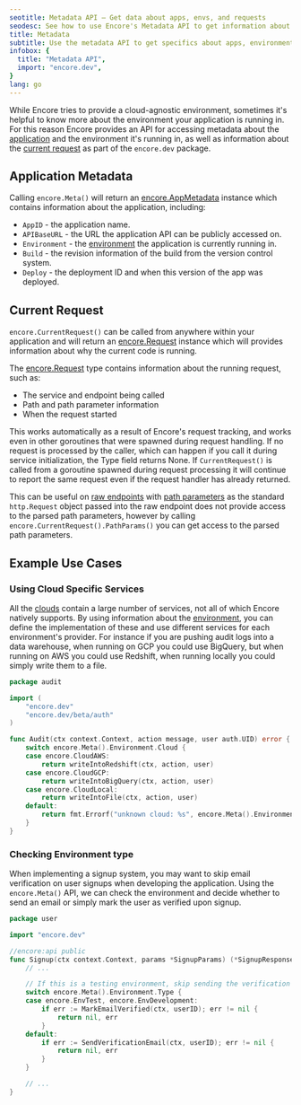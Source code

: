 ```yaml
---
seotitle: Metadata API – Get data about apps, envs, and requests
seodesc: See how to use Encore's Metadata API to get information about specific apps, environments, and requests.
title: Metadata
subtitle: Use the metadata API to get specifics about apps, environments, and requests
infobox: {
  title: "Metadata API",
  import: "encore.dev",
}
lang: go
---
```


While Encore tries to provide a cloud-agnostic environment, sometimes it's helpful to know more about the environment
your application is running in. For this reason Encore provides an API for accessing metadata about the
[application](#application-metadata) and the environment it's running in, as well as information about the
[current request](#current-request) as part of the `encore.dev` package.

## Application Metadata

Calling `encore.Meta()` will return an [encore.AppMetadata](https://pkg.go.dev/encore.dev/#AppMetadata) instance which
contains information about the application, including:

 - `AppID` - the application name.
 - `APIBaseURL` - the URL the application API can be publicly accessed on.
 - `Environment` - the [environment](/docs/deploy/environments) the application is currently running in.
 - `Build` - the revision information of the build from the version control system.
 - `Deploy` - the deployment ID and when this version of the app was deployed.

## Current Request

`encore.CurrentRequest()` can be called from anywhere within your application and will return an
[encore.Request](https://pkg.go.dev/encore.dev/#Request) instance which will provides information about why the current
code is running.

The [encore.Request](https://pkg.go.dev/encore.dev/#Request) type contains information about the running request, such as:
 - The service and endpoint being called
 - Path and path parameter information
 - When the request started

This works automatically as a result of Encore's request tracking, and works even in other goroutines that were spawned
during request handling.  If no request is processed by the caller, which can happen if you call it during service
initialization, the Type field returns None. If `CurrentRequest()` is called from a goroutine spawned during request
processing it will continue to report the same request even if the request handler has already returned.

This can be useful on [raw endpoints](/docs/primitives/raw-endpoints) with [path parameters](/docs/primitives/apis#rest-apis)
as the standard `http.Request` object passed into the raw endpoint does not provide access to the parsed path parameters,
however by calling `encore.CurrentRequest().PathParams()` you can get access to the parsed path parameters.


## Example Use Cases

### Using Cloud Specific Services

All the [clouds](/docs/deploy/own-cloud) contain a large number of services, not all of which Encore natively supports.
By using information about the [environment](/docs/deploy/environments), you can define the implementation of these and
use different services for each environment's provider. For instance if you are pushing audit logs into a data warehouse, when running on GCP you could use BigQuery, but when running on AWS you could use Redshift, when running locally you could
simply write them to a file.

```go
package audit

import (
    "encore.dev"
    "encore.dev/beta/auth"
)

func Audit(ctx context.Context, action message, user auth.UID) error {
    switch encore.Meta().Environment.Cloud {
    case encore.CloudAWS:
        return writeIntoRedshift(ctx, action, user)
    case encore.CloudGCP:
        return writeIntoBigQuery(ctx, action, user)
    case encore.CloudLocal:
        return writeIntoFile(ctx, action, user)
    default:
        return fmt.Errorf("unknown cloud: %s", encore.Meta().Environment.Cloud)
    }
}
```

### Checking Environment type

When implementing a signup system, you may want to skip email verification on user signups when developing the application.
Using the `encore.Meta()` API, we can check the environment and decide whether to send an email or simply mark the user as
verified upon signup.

```go
package user

import "encore.dev"

//encore:api public
func Signup(ctx context.Context, params *SignupParams) (*SignupResponse, error) {
    // ...

    // If this is a testing environment, skip sending the verification email
    switch encore.Meta().Environment.Type {
    case encore.EnvTest, encore.EnvDevelopment:
        if err := MarkEmailVerified(ctx, userID); err != nil {
            return nil, err
        }
    default:
        if err := SendVerificationEmail(ctx, userID); err != nil {
            return nil, err
        }
    }

    // ...
}
```
